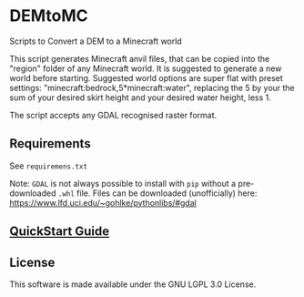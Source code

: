 # DEMtoMC
Scripts to Convert a DEM to a Minecraft world

This script generates Minecraft anvil files, that can be copied into the "region" folder of any Minecraft world. It is suggested to generate a new world before starting. Suggested world options are super flat with preset settings: "minecraft:bedrock,5*minecraft:water", replacing the 5 by your the sum of your desired skirt height and your desired water height, less 1.

The script accepts any GDAL recognised raster format.

## Requirements
See `requiremens.txt`

Note: `GDAL` is not always possible to install with `pip` without a pre-downloaded `.whl` file. Files can be downloaded (unofficially) here: https://www.lfd.uci.edu/~gohlke/pythonlibs/#gdal

## [QuickStart Guide][1]

## License
This software is made available under the GNU LGPL 3.0 License.


[1]: https://github.com/tobbywilson/DEMtoMC/wiki/Quick-Start-Guide
